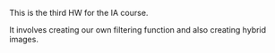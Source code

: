 This is the third HW for the IA course.

It involves creating our own filtering function and also creating hybrid images.
